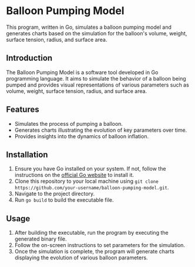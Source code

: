 # Balloon Pumping Model

This program, written in Go, simulates a balloon pumping model and generates charts based on the simulation for the balloon's volume, weight, surface tension, radius, and surface area.

## Introduction

The Balloon Pumping Model is a software tool developed in Go programming language. It aims to simulate the behavior of a balloon being pumped and provides visual representations of various parameters such as volume, weight, surface tension, radius, and surface area.

## Features

- Simulates the process of pumping a balloon.
- Generates charts illustrating the evolution of key parameters over time.
- Provides insights into the dynamics of balloon inflation.

## Installation

1. Ensure you have Go installed on your system. If not, follow the instructions on the [official Go website](https://golang.org/doc/install) to install it.
2. Clone this repository to your local machine using `git clone https://github.com/your-username/balloon-pumping-model.git`.
3. Navigate to the project directory.
4. Run `go build` to build the executable file.

## Usage

1. After building the executable, run the program by executing the generated binary file.
2. Follow the on-screen instructions to set parameters for the simulation.
3. Once the simulation is complete, the program will generate charts displaying the evolution of various balloon parameters.
